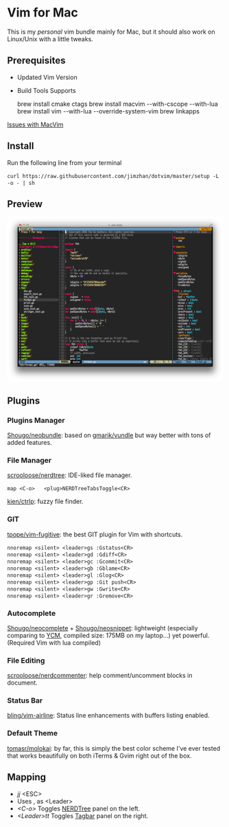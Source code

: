 Vim for Mac
============

This is my *personal* vim bundle mainly for Mac, but it should also work on Linux/Unix with a little tweaks.


## Prerequisites

* Updated Vim Version
* Build Tools Supports

    brew install cmake ctags
    brew install macvim --with-cscope --with-lua
    brew install vim --with-lua --override-system-vim
    brew linkapps

[Issues with MacVim](https://github.com/b4winckler/macvim/wiki/Troubleshooting)


## Install

Run the following line from your terminal

    curl https://raw.githubusercontent.com/jimzhan/dotvim/master/setup -L -o - | sh


## Preview

![Vim with NERDTree + Tagbar Opened](preview/dotvim.png)



## Plugins

### Plugins Manager

[Shougo/neobundle](https://github.com/Shougo/neobundle.vim): based on [gmarik/vundle](https://github.com/gmarik/vundle) but way better with tons of added features.


### File Manager

[scrooloose/nerdtree](https://github.com/scrooloose/nerdtree): IDE-liked file manager.

    map <C-o>   <plug>NERDTreeTabsToggle<CR>

[kien/ctrlp](https://github.com/kien/ctrlp.vim): fuzzy file finder.


### GIT

[tpope/vim-fugitive](https://github.com/tpope/vim-fugitive): the best GIT plugin for Vim with shortcuts.

    nnoremap <silent> <leader>gs :Gstatus<CR>
    nnoremap <silent> <leader>gd :Gdiff<CR>
    nnoremap <silent> <leader>gc :Gcommit<CR>
    nnoremap <silent> <leader>gb :Gblame<CR>
    nnoremap <silent> <leader>gl :Glog<CR>
    nnoremap <silent> <leader>gp :Git push<CR>
    nnoremap <silent> <leader>gw :Gwrite<CR>
    nnoremap <silent> <leader>gr :Gremove<CR>


### Autocomplete

[Shougo/neocomplete](https://github.com/Shougo/neocomplete.vim) + [Shougo/neosnippet](https://github.com/Shougo/neosnippet.vim): lightweight (especially comparing to [YCM](https://github.com/Valloric/YouCompleteMe), compiled size: 175MB on my laptop...) yet powerful. (Required Vim with lua compiled)


### File Editing

[scrooloose/nerdcommenter](https://github.com/scrooloose/nerdcommenter): help comment/uncomment blocks in document.


### Status Bar

[bling/vim-airline](https://github.com/bling/vim-airline): Status line enhancements with buffers listing enabled.


### Default Theme

[tomasr/molokai](https://github.com/tomasr/molokai): by far, this is simply the best color scheme I've ever tested that works beautifully on both iTerms & Gvim right out of the box.



## Mapping
* *jj*            \<ESC\>
* Uses , as \<Leader\>
* *\<C-o\>*         Toggles [NERDTree](https://github.com/scrooloose/nerdtree) panel on the left.
* *\<Leader\>tt*    Toggles [Tagbar](https://github.com/majutsushi/tagbar) panel on the right.
